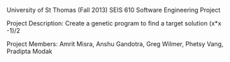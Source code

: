 University of St Thomas (Fall 2013) SEIS 610 Software Engineering Project

Project Description: Create a genetic program to find a target solution (x*x -1)/2

Project Members: Amrit Misra, Anshu Gandotra, Greg Wilmer, Phetsy Vang, Pradipta Modak
